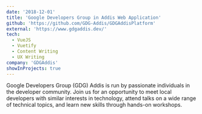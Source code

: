 ```yaml
---
date: '2018-12-01'
title: 'Google Developers Group in Addis Web Application'
github: 'https://github.com/GDG-Addis/GDGAddisPlatform'
external: 'https://www.gdgaddis.dev/'
tech:
  - VueJS
  - Vuetify
  - Content Writing
  - UX Writing
company: 'GDGAddis'
showInProjects: true
---
```


Google Developers Group (GDG) Addis is run by passionate individuals in the developer community. Join us for an opportunity to meet local developers with similar interests in technology, attend talks on a wide range of technical topics, and learn new skills through hands-on workshops.
